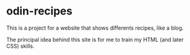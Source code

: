 # odin-recipes
This is a project for a website that shows differents recipes, like a blog. 

The principal idea behind this site is for me to train my HTML (and later CSS) skills.